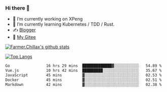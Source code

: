 ### Hi there 👋

- 🔭 I’m currently working on XPeng
- 🌱 I’m currently learning Kubernetes / TDD / Rust.
- ✍️ [Blogger](https://blog.farmer233.top)
- 🤔 [My Gitee](https://gitee.com/Farmer-chong)


[![Farmer.Chillax's github stats](https://github-readme-stats.vercel.app/api?username=FarmerChillax)](https://github.com/anuraghazra/github-readme-stats)

[![Top Langs](https://github-readme-stats.vercel.app/api/top-langs/?username=FarmerChillax&layout=compact&hide=html,css,javascript)](https://github.com/anuraghazra/github-readme-stats)


<a href="https://wakatime.com/@Farmer"> </a>
          <!--START_SECTION:waka-->

```txt
Go                16 hrs 29 mins  █████████████▓░░░░░░░░░░░   54.89 %
Vue.js            10 hrs 42 mins  █████████░░░░░░░░░░░░░░░░   35.67 %
JavaScript        45 mins         ▓░░░░░░░░░░░░░░░░░░░░░░░░   02.53 %
Docker            45 mins         ▓░░░░░░░░░░░░░░░░░░░░░░░░   02.51 %
Markdown          42 mins         ▓░░░░░░░░░░░░░░░░░░░░░░░░   02.38 %
```

<!--END_SECTION:waka-->



<!--
**Farmer-chong/Farmer-chong** is a ✨ _special_ ✨ repository because its `README.md` (this file) appears on your GitHub profile.

Here are some ideas to get you started:

- 🔭 I’m currently working on ...
- 🌱 I’m currently learning ...
- 👯 I’m looking to collaborate on ...
- 🤔 I’m looking for help with ...
- 💬 Ask me about ...
- 📫 How to reach me: ...
- 😄 Pronouns: ...
- ⚡ Fun fact: ...
-->

